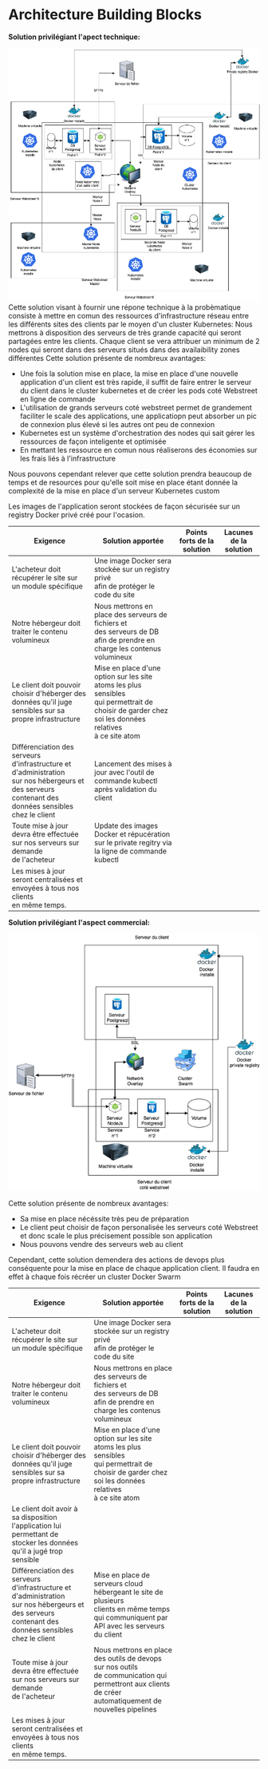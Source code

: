 # Architecture Building Blocks
**Solution privilégiant l'apect technique:**

![Shéma récapitulatif de la solution privilégiant l'apect technique](../../../Images/diagrammeSolutionTechniqueWebstreet.png "Shéma récapitulatif de la solution privilégiant l'apect technique")
Cette solution visant à fournir une répone technique à la probèmatique consiste à mettre en comun des ressources d'infrastructure réseau entre les différents sites des clients par le moyen d'un cluster Kubernetes:
Nous mettrons à disposition des serveurs de très grande capacité qui seront partagées entre les clients. Chaque client se vera attribuer un minimum de 2 nodes qui seront dans des serveurs situés dans des availaibility zones différentes
Cette solution présente de nombreux avantages:
- Une fois la solution mise en place, la mise en place d'une nouvelle application d'un client est très rapide, il suffit de faire entrer le serveur du client dans le cluster kubernetes et de créer les pods coté Webstreet en ligne de commande
- L'utilisation de grands serveurs coté webstreet permet de grandement faciliter le scale des applications, une applicatiopn peut absorber un pic de connexion plus élevé si les autres ont peu de connexion
- Kubernetes est un système d'orchestration des nodes qui sait gérer les ressources de façon inteligente et  optimisée
- En mettant les ressource en comun nous réaliserons des économies sur les frais liés à l'infrastructure

Nous pouvons cependant relever que cette solution prendra beaucoup de temps et de resources pour qu'elle soit mise en place étant donnée la complexité de la mise en place d'un serveur Kubernetes custom

Les images de l'application seront stockées de façon sécurisée sur un registry Docker privé créé pour l'ocasion.

| Exigence                                                                                                                                                  | Solution apportée                                                                                                                                              | Points forts de la solution | Lacunes de la solution |
|-----------------------------------------------------------------------------------------------------------------------------------------------------------|----------------------------------------------------------------------------------------------------------------------------------------------------------------|-----------------------------|------------------------|
| L'acheteur doit récupérer le site sur un module spécifique                                                                                                | Une image Docker sera stockée sur un registry privé<br>afin de protéger le code du site                                                                        |                             |                        |
| Notre hébergeur doit traiter le contenu volumineux                                                                                                        | Nous mettrons en place des serveurs de fichiers et<br>des serveurs de DB afin de prendre en charge les contenus<br>volumineux                                  |                             |                        |
| Le client doit pouvoir choisir d'héberger des données qu'il juge <br>sensibles sur sa propre infrastructure                                               | Mise en place d'une option sur les site atoms les plus sensibles<br>qui permettrait de choisir de garder chez soi les données relatives<br>à ce site atom      |                             |                        |
| Différenciation des serveurs d'infrastructure et d'administration<br>sur nos hébergeurs et des serveurs contenant des données sensibles<br>chez le client | Lancement des mises à jour avec l'outil de commande kubectl après validation du client |                             |                        |
| Toute mise à jour devra être effectuée sur nos serveurs sur demande<br>de l'acheteur                                                                      | Update des images Docker et répucération sur le private regitry via la ligne de commande kubectl |                             |                        |
| Les mises à jour seront centralisées et envoyées à tous nos clients <br>en même temps.                                                                    |                                                                                                                                                                |                             |                        |

**Solution privilégiant l'aspect commercial:**

![Shéma récapitulatif de la solution privilégiant l'apect commercial](../../../Images/diagrammeSolutionCommerciale.png "Shéma récapitulatif de la solution privilégiant l'apect commercial")

Cette solution présente de nombreux avantages:
- Sa mise en place nécéssite très peu de préparation
- Le client peut choisir de façon personalisée les serveurs coté Webstreet et donc scale le plus précisement possible son application
- Nous pouvons vendre des serveurs web au client

Cependant, cette solution demendera des actions de devops plus conséquente pour la mise en place de chaque application client. Il faudra en effet à chaque fois récréer un cluster Docker Swarm

| Exigence                                                                                                                                                  | Solution apportée                                                                                                                                              | Points forts de la solution | Lacunes de la solution |
|-----------------------------------------------------------------------------------------------------------------------------------------------------------|----------------------------------------------------------------------------------------------------------------------------------------------------------------|-----------------------------|------------------------|
| L'acheteur doit récupérer le site sur un module spécifique                                                                                                | Une image Docker sera stockée sur un registry privé<br>afin de protéger le code du site                                                                        |                             |                        |
| Notre hébergeur doit traiter le contenu volumineux                                                                                                        | Nous mettrons en place des serveurs de fichiers et<br>des serveurs de DB afin de prendre en charge les contenus<br>volumineux                                  |                             |                        |
| Le client doit pouvoir choisir d'héberger des données qu'il juge <br>sensibles sur sa propre infrastructure                                               | Mise en place d'une option sur les site atoms les plus sensibles<br>qui permettrait de choisir de garder chez soi les données relatives<br>à ce site atom      |                             |                        |
| Le client doit avoir à sa disposition l'application lui permettant de<br>stocker les données qu'il a jugé trop sensible                                   |                                                                                                                                                                |                             |                        |
| Différenciation des serveurs d'infrastructure et d'administration<br>sur nos hébergeurs et des serveurs contenant des données sensibles<br>chez le client | Mise en place de serveurs cloud hébergeant le site de plusieurs<br>clients en même temps qui communiquent par API avec les serveurs<br>du client               |                             |                        |
| Toute mise à jour devra être effectuée sur nos serveurs sur demande<br>de l'acheteur                                                                      | Nous mettrons en place des outils de devops sur nos outils<br>de communication qui permettront aux clients de créer <br>automatiquement de nouvelles pipelines |                             |                        |
| Les mises à jour seront centralisées et envoyées à tous nos clients <br>en même temps.                                                                    |                                                                                                                                                                |                             |                        |
